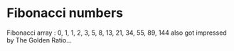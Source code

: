 # Fibonacci numbers
 Fibonacci array : 0, 1, 1, 2, 3, 5, 8, 13, 21, 34, 55, 89, 144 also got impressed by The Golden Ratio...
